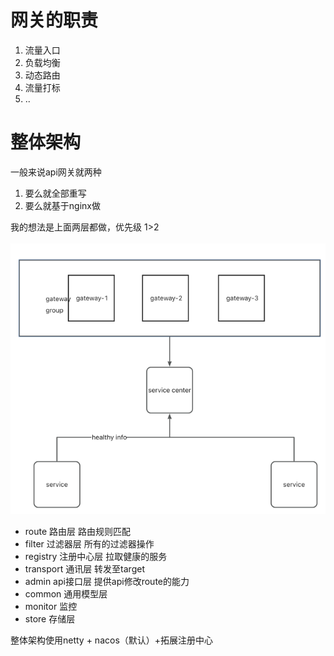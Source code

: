 # 网关的职责
1. 流量入口
2. 负载均衡
3. 动态路由
4. 流量打标
5. ..

# 整体架构
   一般来说api网关就两种
1. 要么就全部重写
2. 要么就基于nginx做

我的想法是上面两层都做，优先级 1>2
   <br>
   <br>![img.png](img/img.png)
- route 路由层
路由规则匹配
- filter 过滤器层
所有的过滤器操作
- registry 注册中心层
拉取健康的服务
- transport 通讯层
转发至target
- admin  api接口层
提供api修改route的能力
- common 通用模型层
- monitor 监控
- store 存储层

整体架构使用netty + nacos（默认）+拓展注册中心